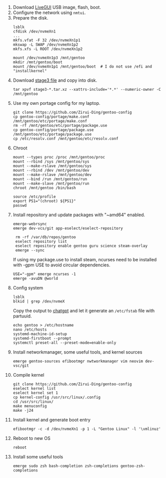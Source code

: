 1. Download [LiveGUI](https://www.gentoo.org/downloads/) USB image, flash, boot.
2. Configure the network using `nmtui`.
3. Prepare the disk.
    ```
    lsblk
    cfdisk /dev/nvmeXn1
    ...
    mkfs.vfat -F 32 /dev/nvmeXn1p1
    mkswap -L SWAP /dev/nvmeXn1p2
    mkfs.xfs -L ROOT /dev/nvmeXn1p2
    
    mount /dev/nvmeXn1p3 /mnt/gentoo
    mkdir /mnt/gentoo/boot
    mount /dev/nvmeXn1p1 /mnt/gentoo/boot  # I do not use /efi and "installkernel"
    ```
4. Download [stage3 file](https://www.gentoo.org/downloads/) and copy into disk.
    ```
    tar xpvf stage3-*.tar.xz --xattrs-include='*.*' --numeric-owner -C /mnt/gentoo
    ```
5. Use my own portage config for my laptop.
    ```
    git clone https://github.com/Zirui-Ding/gentoo-config
    cp gentoo-config/portage/make.conf /mnt/gentoo/etc/portage/make.conf
    rm -rf /mnt/gentoo/etc/portage/package.use
    cp gentoo-config/portage/package.use /mnt/gentoo/etc/portage/package.use
    cp /etc/resolv.conf /mnt/gentoo/etc/resolv.conf
    ```
6. Chroot
    ```
    mount --types proc /proc /mnt/gentoo/proc
    mount --rbind /sys /mnt/gentoo/sys
    mount --make-rslave /mnt/gentoo/sys
    mount --rbind /dev /mnt/gentoo/dev
    mount --make-rslave /mnt/gentoo/dev
    mount --bind /run /mnt/gentoo/run
    mount --make-slave /mnt/gentoo/run
    chroot /mnt/gentoo /bin/bash
    ```
    ```
    source /etc/profile
    export PS1="(chroot) ${PS1}"
    passwd
    ```
7. Install repository and update packages with "~amd64" enabled.
    ```
    emerge-webrsync
    emerge dev-vcs/git app-eselect/eselect-repository
   ```
   ```
    rm -rf /var/db/repos/gentoo
    eselect repository list
    eselect repository enable gentoo guru science steam-overlay
    emerge --sync
    ```
    If using my package.use to install steam, ncurses need to be installed with -gpm USE to avoid circular dependencies.
    ```
    USE="-gpm" emerge ncurses -1
    emerge -avuDN @world
    ```
8. Config system
    ```
    lsblk
    blkid | grep /dev/nvmeX
    ```
    Copy the output to [chatgpt](https://chatgpt.com) and let it generate an `/etc/fstab` file with partuuid.
    ```
    echo gentoo > /etc/hostname
    nano /etc/hosts
    systemd-machine-id-setup
    systemd-firstboot --prompt
    systemctl preset-all --preset-mode=enable-only
    ```
9. Install networkmanager, some useful tools, and kernel sources
    ```
    emerge gentoo-sources efibootmgr nwtworkmanager vim neovim dev-vsc/git
    ```
10. Compile kernel
    ```
    git clone https://github.com/Zirui-Ding/gentoo-config
    eselect kernel list
    eselect kernel set 1
    cp kernel-config /usr/src/linux/.config
    cd /usr/src/linux/
    make menuconfig
    make -j24 
    ```
11. Install kernel and generate boot entry
    ```
    efibootmgr -c -d /dev/nvmeXn1 -p 1 -L "Gentoo Linux" -l '\vmlinuz'
    ```
12. Reboot to new OS
     ```
     reboot
     ```
13. Install some useful tools
    ```
    emerge sudo zsh bash-completion zsh-completions gentoo-zsh-completions
    ```
